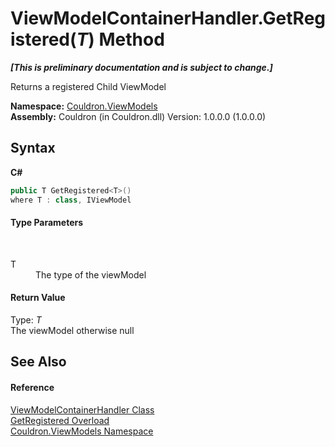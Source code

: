 # ViewModelContainerHandler.GetRegistered(*T*) Method 
 _**\[This is preliminary documentation and is subject to change.\]**_

Returns a registered Child ViewModel

**Namespace:**&nbsp;<a href="N_Couldron_ViewModels">Couldron.ViewModels</a><br />**Assembly:**&nbsp;Couldron (in Couldron.dll) Version: 1.0.0.0 (1.0.0.0)

## Syntax

**C#**<br />
``` C#
public T GetRegistered<T>()
where T : class, IViewModel

```


#### Type Parameters
&nbsp;<dl><dt>T</dt><dd>The type of the viewModel</dd></dl>

#### Return Value
Type: *T*<br />The viewModel otherwise null

## See Also


#### Reference
<a href="T_Couldron_ViewModels_ViewModelContainerHandler">ViewModelContainerHandler Class</a><br /><a href="Overload_Couldron_ViewModels_ViewModelContainerHandler_GetRegistered">GetRegistered Overload</a><br /><a href="N_Couldron_ViewModels">Couldron.ViewModels Namespace</a><br />